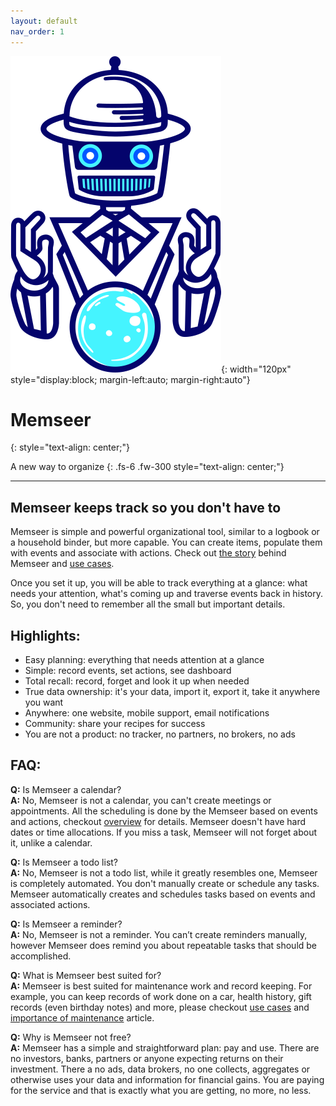 ```yaml
---
layout: default
nav_order: 1
---
```


![](assets/images/logo.png){: width="120px" style="display:block; margin-left:auto; margin-right:auto"}

# Memseer
{: style="text-align: center;"}

A new way to organize
{: .fs-6 .fw-300 style="text-align: center;"}

---

## Memseer keeps track so you don't have to

Memseer is simple and powerful organizational tool, similar to a logbook or a household binder, but more capable. You can create items, populate them with events and associate with actions. Check out [the story](docs/about/the_story.md) behind Memseer and [use cases](docs/use_cases/use_cases.md). 

Once you set it up, you will be able to track everything at a glance: what needs your attention, what's coming up and traverse events back in history. So, you don't need to remember all the small but important details.

## Highlights:
- Easy planning: everything that needs attention at a glance
- Simple: record events, set actions, see dashboard
- Total recall: record, forget and look it up when needed
- True data ownership: it's your data, import it, export it, take it anywhere you want
- Anywhere: one website, mobile support, email notifications
- Community: share your recipes for success 
- You are not a product: no tracker, no partners, no brokers, no ads

## FAQ:
**Q:** Is Memseer a calendar?\
**A:** No, Memseer is not a calendar, you can't create meetings or appointments. All the scheduling is done by the Memseer based on events and actions, checkout [overview](docs/guides/overview.md) for details. Memseer doesn't have hard dates or time allocations. If you miss a task, Memseer will not forget about it, unlike a calendar.

**Q:** Is Memseer a todo list?\
**A:** No, Memseer is not a todo list, while it greatly resembles one, Memseer is completely automated. You don't manually create or schedule any tasks. Memseer automatically creates and schedules tasks based on events and associated actions.

**Q:** Is Memseer a reminder?\
**A:** No, Memseer is not a reminder. You can’t create reminders manually, however Memseer does remind you about repeatable tasks that should be accomplished.

**Q:** What is Memseer best suited for?\
**A:** Memseer is best suited for maintenance work and record keeping. For example, you can keep records of work done on a car, health history, gift records (even birthday notes) and more, please checkout [use cases](docs/use_cases/use_cases.md) and [importance of maintenance](docs/about/timely_maintenance.md) article.

**Q:** Why is Memseer not free?\
**A:** Memseer has a simple and straightforward plan: pay and use. There are no investors, banks, partners or anyone expecting returns on their investment. There a no ads, data brokers, no one collects, aggregates or otherwise uses your data and information for financial gains. You are paying for the service and that is exactly what you are getting, no more, no less.


